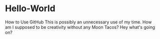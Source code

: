 # Hello-World
How to Use GitHub
This is possibly an unnecessary use of my time. How am I supposed to be creativity without any Moon Tacos?
Hey what's going on?
